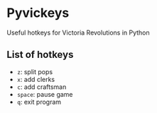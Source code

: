 # Pyvickeys

Useful hotkeys for Victoria Revolutions in Python

## List of hotkeys

- `z`: split pops
- `x`: add clerks
- `c`: add craftsman
- `space`: pause game
- `q`: exit program
